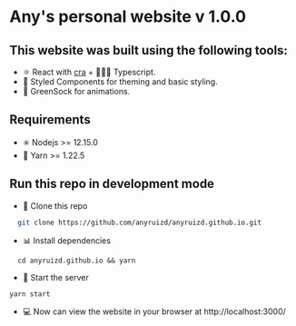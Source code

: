 # Any's personal website v 1.0.0

## This website was built using the following tools:

- ⚛️ React with [cra](https://github.com/facebook/create-react-app) + 🦸🏻‍♀️ Typescript. 
- 💅 Styled Components for theming and basic styling. 
- 🧦 GreenSock for animations.

## Requirements

- ✳️ Nodejs >= 12.15.0
- 🧶 Yarn >= 1.22.5

## Run this repo in development mode

- 🐑 Clone this repo
```bash
  git clone https://github.com/anyruizd/anyruizd.github.io.git
```

- 📊 Install dependencies

```
  cd anyruizd.github.io && yarn 
```

- 🏁 Start the server
```
yarn start
```

- 💻 Now can view the website in your browser at http://localhost:3000/

